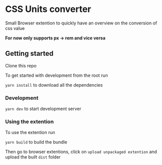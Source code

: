 # CSS Units converter

Small Browser extention to quickly have an overview on the conversion of css value

**For now only supports px -> rem and vice versa**

## Getting started

Clone this repo

To get started with development from the root run

`yarn install` to download all the dependencies

### Development

`yarn dev` to start development server

### Using the extention

To use the extention run

`yarn build` to build the bundle

Then go to browser extentions, click on `upload unpackaged extention` and upload the built `dist` folder
